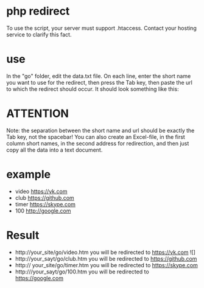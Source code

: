 # php redirect
To use the script, your server must support .htaccess. Contact your hosting service to clarify this fact.

# use
In the "go" folder, edit the data.txt file.
On each line, enter the short name you want to use for the redirect, then press the Tab key, then paste the url to which the redirect should occur. It should look something like this:

# ATTENTION
Note: the separation between the short name and url should be exactly the Tab key, not the spacebar!
You can also create an Excel-file, in the first column short names, in the second address for redirection, and then just copy all the data into a text document.

# example
- video https://vk.com
- club https://github.com
- timer https://skype.com
- 100 http://google.com

# Result
- http://your_site/go/video.htm you will be redirected to https://vk.com ![]
- http://your_sayt/go/club.htm you will be redirected to https://github.com 
- http:// your_site/go/timer.htm you will be redirected to https://skype.com
- http:///your_sayt/go/100.htm you will be redirected to https://google.com

